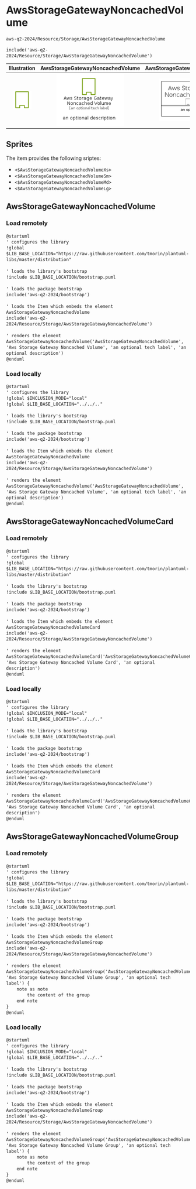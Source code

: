 # AwsStorageGatewayNoncachedVolume


```text
aws-q2-2024/Resource/Storage/AwsStorageGatewayNoncachedVolume
```

```text
include('aws-q2-2024/Resource/Storage/AwsStorageGatewayNoncachedVolume')
```



| Illustration | AwsStorageGatewayNoncachedVolume | AwsStorageGatewayNoncachedVolumeCard | AwsStorageGatewayNoncachedVolumeGroup |
| :---: | :---: | :---: | :---: |
| ![illustration for Illustration](../../../aws-q2-2024/Resource/Storage/AwsStorageGatewayNoncachedVolume.png) | ![illustration for AwsStorageGatewayNoncachedVolume](../../../aws-q2-2024/Resource/Storage/AwsStorageGatewayNoncachedVolume.Local.png) | ![illustration for AwsStorageGatewayNoncachedVolumeCard](../../../aws-q2-2024/Resource/Storage/AwsStorageGatewayNoncachedVolumeCard.Local.png) | ![illustration for AwsStorageGatewayNoncachedVolumeGroup](../../../aws-q2-2024/Resource/Storage/AwsStorageGatewayNoncachedVolumeGroup.Local.png) |



## Sprites
The item provides the following sriptes:

- `<$AwsStorageGatewayNoncachedVolumeXs>`
- `<$AwsStorageGatewayNoncachedVolumeSm>`
- `<$AwsStorageGatewayNoncachedVolumeMd>`
- `<$AwsStorageGatewayNoncachedVolumeLg>`





## AwsStorageGatewayNoncachedVolume

### Load remotely
```plantuml
@startuml
' configures the library
!global $LIB_BASE_LOCATION="https://raw.githubusercontent.com/tmorin/plantuml-libs/master/distribution"

' loads the library's bootstrap
!include $LIB_BASE_LOCATION/bootstrap.puml

' loads the package bootstrap
include('aws-q2-2024/bootstrap')

' loads the Item which embeds the element AwsStorageGatewayNoncachedVolume
include('aws-q2-2024/Resource/Storage/AwsStorageGatewayNoncachedVolume')

' renders the element
AwsStorageGatewayNoncachedVolume('AwsStorageGatewayNoncachedVolume', 'Aws Storage Gateway Noncached Volume', 'an optional tech label', 'an optional description')
@enduml
```

### Load locally
```plantuml
@startuml
' configures the library
!global $INCLUSION_MODE="local"
!global $LIB_BASE_LOCATION="../../.."

' loads the library's bootstrap
!include $LIB_BASE_LOCATION/bootstrap.puml

' loads the package bootstrap
include('aws-q2-2024/bootstrap')

' loads the Item which embeds the element AwsStorageGatewayNoncachedVolume
include('aws-q2-2024/Resource/Storage/AwsStorageGatewayNoncachedVolume')

' renders the element
AwsStorageGatewayNoncachedVolume('AwsStorageGatewayNoncachedVolume', 'Aws Storage Gateway Noncached Volume', 'an optional tech label', 'an optional description')
@enduml
```

## AwsStorageGatewayNoncachedVolumeCard

### Load remotely
```plantuml
@startuml
' configures the library
!global $LIB_BASE_LOCATION="https://raw.githubusercontent.com/tmorin/plantuml-libs/master/distribution"

' loads the library's bootstrap
!include $LIB_BASE_LOCATION/bootstrap.puml

' loads the package bootstrap
include('aws-q2-2024/bootstrap')

' loads the Item which embeds the element AwsStorageGatewayNoncachedVolumeCard
include('aws-q2-2024/Resource/Storage/AwsStorageGatewayNoncachedVolume')

' renders the element
AwsStorageGatewayNoncachedVolumeCard('AwsStorageGatewayNoncachedVolumeCard', 'Aws Storage Gateway Noncached Volume Card', 'an optional description')
@enduml
```

### Load locally
```plantuml
@startuml
' configures the library
!global $INCLUSION_MODE="local"
!global $LIB_BASE_LOCATION="../../.."

' loads the library's bootstrap
!include $LIB_BASE_LOCATION/bootstrap.puml

' loads the package bootstrap
include('aws-q2-2024/bootstrap')

' loads the Item which embeds the element AwsStorageGatewayNoncachedVolumeCard
include('aws-q2-2024/Resource/Storage/AwsStorageGatewayNoncachedVolume')

' renders the element
AwsStorageGatewayNoncachedVolumeCard('AwsStorageGatewayNoncachedVolumeCard', 'Aws Storage Gateway Noncached Volume Card', 'an optional description')
@enduml
```

## AwsStorageGatewayNoncachedVolumeGroup

### Load remotely
```plantuml
@startuml
' configures the library
!global $LIB_BASE_LOCATION="https://raw.githubusercontent.com/tmorin/plantuml-libs/master/distribution"

' loads the library's bootstrap
!include $LIB_BASE_LOCATION/bootstrap.puml

' loads the package bootstrap
include('aws-q2-2024/bootstrap')

' loads the Item which embeds the element AwsStorageGatewayNoncachedVolumeGroup
include('aws-q2-2024/Resource/Storage/AwsStorageGatewayNoncachedVolume')

' renders the element
AwsStorageGatewayNoncachedVolumeGroup('AwsStorageGatewayNoncachedVolumeGroup', 'Aws Storage Gateway Noncached Volume Group', 'an optional tech label') {
    note as note
        the content of the group
    end note
}
@enduml
```

### Load locally
```plantuml
@startuml
' configures the library
!global $INCLUSION_MODE="local"
!global $LIB_BASE_LOCATION="../../.."

' loads the library's bootstrap
!include $LIB_BASE_LOCATION/bootstrap.puml

' loads the package bootstrap
include('aws-q2-2024/bootstrap')

' loads the Item which embeds the element AwsStorageGatewayNoncachedVolumeGroup
include('aws-q2-2024/Resource/Storage/AwsStorageGatewayNoncachedVolume')

' renders the element
AwsStorageGatewayNoncachedVolumeGroup('AwsStorageGatewayNoncachedVolumeGroup', 'Aws Storage Gateway Noncached Volume Group', 'an optional tech label') {
    note as note
        the content of the group
    end note
}
@enduml
```

